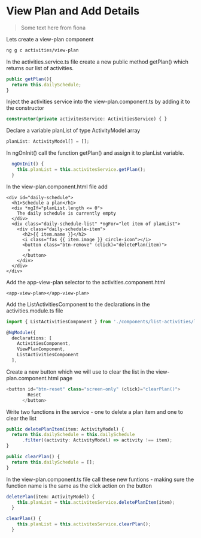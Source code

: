 # View Plan and Add Details

> Some text here from fiona

Lets create a view-plan component

```bash
ng g c activities/view-plan
```

In the activities.service.ts file create a new public method getPlan\(\) which returns our list of activities.

```typescript
public getPlan(){
  return this.dailySchedule;
}
```

Inject the activities service into the view-plan.component.ts by adding it to the constructor

```typescript
constructor(private activitesService: ActivitiesService) { }
```

Declare a variable planList of type ActivityModel array

```typescript
planList: ActivityModel[] = [];
```

In ngOnInit\(\) call the function getPlan\(\) and assign it to planList variable.

```typescript
  ngOnInit() {
    this.planList = this.activitesService.getPlan();
  }
```

In the view-plan.component.html file add 

```markup
<div id="daily-schedule">
  <h1>Schedule a plan</h1>
  <div *ngIf="planList.length <= 0">
    The daily schedule is currently empty
  </div>
  <div class="daily-schedule-list" *ngFor="let item of planList">
    <div class="daily-schedule-item">
      <h2>{{ item.name }}</h2>
      <i class="fas {{ item.image }} circle-icon"></i>
      <button class="btn-remove" (click)="deletePlan(item)">
        ×
      </button>
    </div>
  </div>
</div>
```

Add the app-view-plan selector to the activities.component.html

```markup
<app-view-plan></app-view-plan>
```

Add the ListActivitiesComponent to the declarations in the activities.module.ts file

```typescript
import { ListActivitiesComponent } from './components/list-activities/list-activities.component';
```

```typescript
@NgModule({
  declarations: [
    ActivitiesComponent,
    ViewPlanComponent,
    ListActivitiesComponent
  ],
```

Create a new button which we will use to clear the list in the view-plan.component.html page

```typescript
<button id="btn-reset" class="screen-only" (click)="clearPlan()">
        Reset
      </button>
```

Write two functions in the service - one to delete a plan item and one to clear the list

```typescript
public deletePlanItem(item: ActivityModel) {
  return this.dailySchedule = this.dailySchedule
      .filter((activity: ActivityModel) => activity !== item);
}
```

```typescript
public clearPlan() {
  return this.dailySchedule = [];
}
```

In the view-plan.component.ts file call these new funtions - making sure the function name is the same as the click action on the button

```typescript
deletePlan(item: ActivityModel) {
    this.planList = this.activitesService.deletePlanItem(item);
  }
```

```typescript
clearPlan() {
    this.planList = this.activitesService.clearPlan();
  }
```

